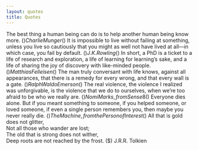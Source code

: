 ```yaml
---
layout: quotes
title: Quotes
---
```

The best thing a human being can do is to help another human being know more.
($)
Charlie Munger
($)
It is impossible to live without failing at something, unless you live so
cautiously that you might as well not have lived at all—in which case, you
fail by default.
($)
J.K. Rowling
($)
In short, a PhD is a ticket to a life of research and exploration, a life of
learning for learning’s sake, and a life of sharing the joy of discovery with
like-minded people.
($)
Matthias Felleisen
($)
The man truly conversant with life knows, against all appearances, that there is a remedy for every wrong, and that every wall is a gate.
($)
Ralph Waldo Emerson
($)
The real violence, the violence I realized was unforgivable, is the violence
that we do to ourselves, when we’re too afraid to be who we really are.
($)
Nomi Marks, from Sense8
($)
Everyone dies alone. But if you meant something to someone, if you helped someone, or loved someone, if even a single person remembers you, then maybe you never really die.
($)
The Machine, from the Person of Interest
($)
All that is gold does not glitter,  
Not all those who wander are lost;  
The old that is strong does not wither,  
Deep roots are not reached by the frost.
($)
J.R.R. Tolkien
